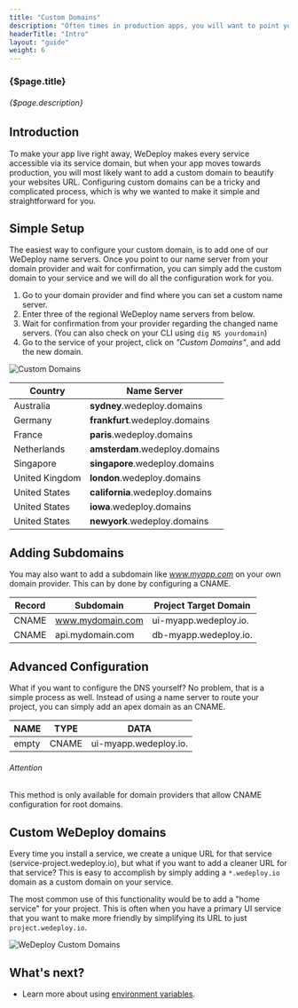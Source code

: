 ```yaml
---
title: "Custom Domains"
description: "Often times in production apps, you will want to point your service URL's to a custom domain so it's easier for users to find your site and more consistant with your message and branding."
headerTitle: "Intro"
layout: "guide"
weight: 6
---
```


### {$page.title}

###### {$page.description}

<article id="1">

## Introduction

To make your app live right away, WeDeploy makes every service accessible via its service domain, but when your app moves towards production, you will most likely want to add a custom domain to beautify your websites URL. Configuring custom domains can be a tricky and complicated process, which is why we wanted to make it simple and straightforward for you.

</article>

<article id="2">

## Simple Setup

The easiest way to configure your custom domain, is to add one of our WeDeploy name servers. Once you point to our name server from your domain provider and wait for confirmation, you can simply add the custom domain to your service and we will do all the configuration work for you.

1. Go to your domain provider and find where you can set a custom name server.
2. Enter three of the regional WeDeploy name servers from below.
3. Wait for confirmation from your provider regarding the changed name servers. (You can also check on your CLI using `dig NS yourdomain`)
4. Go to the service of your project, click on _"Custom Domains"_, and add the new domain.

![Custom Domains](/images/docs/intro/custom-domains--settings.png)

<div class="table-container">

| Country           | Name Server                     |
| ----------------- | ------------------------------- |
| Australia         | **sydney**.wedeploy.domains     |
| Germany           | **frankfurt**.wedeploy.domains  |
| France            | **paris**.wedeploy.domains      |
| Netherlands       | **amsterdam**.wedeploy.domains  |
| Singapore         | **singapore**.wedeploy.domains  |
| United Kingdom    | **london**.wedeploy.domains     |
| United States     | **california**.wedeploy.domains |
| United States     | **iowa**.wedeploy.domains       |
| United States     | **newyork**.wedeploy.domains    |

</div>

</article>

<article id="3">

## Adding Subdomains

You may also want to add a subdomain like _www.myapp.com_ on your own domain provider. This can by done by configuring a CNAME.

<div class="table-container">

| Record            | Subdomain            | Project Target Domain    |
| ----------------- | -------------------- | ------------------------ |
| CNAME             | www.mydomain.com     | ui-myapp.wedeploy.io.    |
| CNAME             | api.mydomain.com     | db-myapp.wedeploy.io.    |

</div>

</article>

<article id="4">

## Advanced Configuration

What if you want to configure the DNS yourself? No problem, that is a simple process as well. Instead of using a name server to route your project, you can simply add an apex domain as an CNAME.

<div class="table-container">

| NAME              | TYPE        | DATA                    |
| ----------------- | ----------- | ----------------------- |
| empty             | CNAME       | ui-myapp.wedeploy.io.   |

</div>

<aside>

###### <span class="icon-16-alert"></span> Attention

This method is only available for domain providers that allow CNAME configuration for root domains.

</aside>

</article>

<article id="5">

## Custom WeDeploy domains

Every time you install a service, we create a unique URL for that service (service-project.wedeploy.io), but what if you want to add a cleaner URL for that service? This is easy to accomplish by simply adding a `*.wedeploy.io` domain as a custom domain on your service.

The most common use of this functionality would be to add a "home service" for your project. This is often when you have a primary UI service that you want to make more friendly by simplifying its URL to just `project.wedeploy.io`.

![WeDeploy Custom Domains](/images/docs/intro/custom-domains--wedeploy-domains.png)

</article>

## What's next?

* Learn more about using [environment variables](/docs/intro/environment-variables/).
